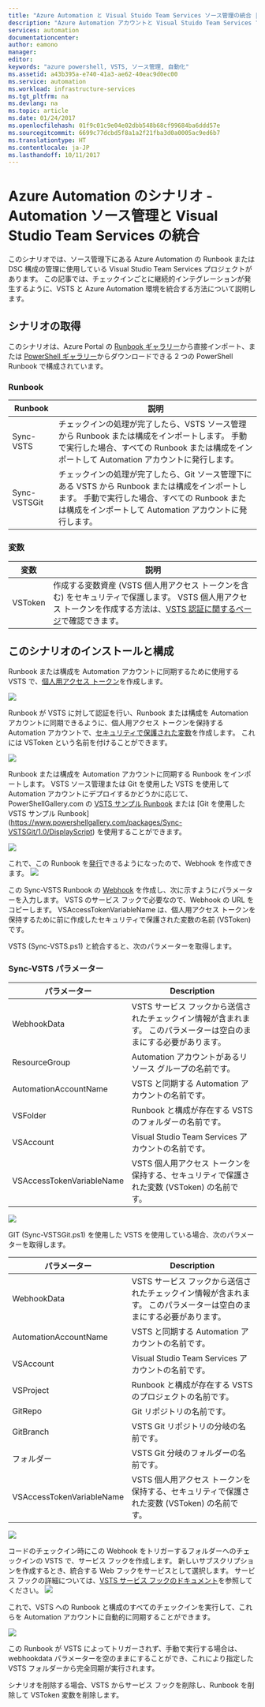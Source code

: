```yaml
---
title: "Azure Automation と Visual Stuido Team Services ソース管理の統合 | Microsoft Docs"
description: "Azure Automation アカウントと Visual Stuido Team Services ソース管理の統合を設定するシナリオについて説明します。"
services: automation
documentationcenter: 
author: eamono
manager: 
editor: 
keywords: "azure powershell, VSTS, ソース管理, 自動化"
ms.assetid: a43b395a-e740-41a3-ae62-40eac9d0ec00
ms.service: automation
ms.workload: infrastructure-services
ms.tgt_pltfrm: na
ms.devlang: na
ms.topic: article
ms.date: 01/24/2017
ms.openlocfilehash: 01f9c01c9e04e02dbb548b68cf99684ba6ddd57e
ms.sourcegitcommit: 6699c77dcbd5f8a1a2f21fba3d0a0005ac9ed6b7
ms.translationtype: HT
ms.contentlocale: ja-JP
ms.lasthandoff: 10/11/2017
---
```

# <a name="azure-automation-scenario---automation-source-control-integration-with-visual-studio-team-services"></a>Azure Automation のシナリオ - Automation ソース管理と Visual Studio Team Services の統合

このシナリオでは、ソース管理下にある Azure Automation の Runbook または DSC 構成の管理に使用している Visual Studio Team Services プロジェクトがあります。
この記事では、チェックインごとに継続的インテグレーションが発生するように、VSTS と Azure Automation 環境を統合する方法について説明します。

## <a name="getting-the-scenario"></a>シナリオの取得

このシナリオは、Azure Portal の [Runbook ギャラリー](automation-runbook-gallery.md)から直接インポート、または [PowerShell ギャラリー](https://www.powershellgallery.com)からダウンロードできる 2 つの PowerShell Runbook で構成されています。

### <a name="runbooks"></a>Runbook

Runbook | 説明| 
--------|------------|
Sync-VSTS | チェックインの処理が完了したら、VSTS ソース管理から Runbook または構成をインポートします。 手動で実行した場合、すべての Runbook または構成をインポートして Automation アカウントに発行します。| 
Sync-VSTSGit | チェックインの処理が完了したら、Git ソース管理下にある VSTS から Runbook または構成をインポートします。 手動で実行した場合、すべての Runbook または構成をインポートして Automation アカウントに発行します。|

### <a name="variables"></a>変数

変数 | 説明|
-----------|------------|
VSToken | 作成する変数資産 (VSTS 個人用アクセス トークンを含む) をセキュリティで保護します。 VSTS 個人用アクセス トークンを作成する方法は、[VSTS 認証に関するページ](https://www.visualstudio.com/en-us/docs/integrate/get-started/auth/overview)で確認できます。 
## <a name="installing-and-configuring-this-scenario"></a>このシナリオのインストールと構成

Runbook または構成を Automation アカウントに同期するために使用する VSTS で、[個人用アクセス トークン](https://www.visualstudio.com/en-us/docs/integrate/get-started/auth/overview)を作成します。

![](media/automation-scenario-source-control-integration-with-VSTS/VSTSPersonalToken.png) 

Runbook が VSTS に対して認証を行い、Runbook または構成を Automation アカウントに同期できるように、個人用アクセス トークンを保持する Automation アカウントで、[セキュリティで保護された変数](automation-variables.md)を作成します。 これには VSToken という名前を付けることができます。 

![](media/automation-scenario-source-control-integration-with-VSTS/VSTSTokenVariable.png)

Runbook または構成を Automation アカウントに同期する Runbook をインポートします。 VSTS ソース管理または Git を使用した VSTS を使用して Automation アカウントにデプロイするかどうかに応じて、PowerShellGallery.com の [VSTS サンプル Runbook](https://www.powershellgallery.com/packages/Sync-VSTS/1.0/DisplayScript) または [Git を使用した VSTS サンプル Runbook] (https://www.powershellgallery.com/packages/Sync-VSTSGit/1.0/DisplayScript) を使用することができます。

![](media/automation-scenario-source-control-integration-with-VSTS/VSTSPowerShellGallery.png)

これで、この Runbook を[発行](automation-creating-importing-runbook.md#publishing-a-runbook)できるようになったので、Webhook を作成できます。 
![](media/automation-scenario-source-control-integration-with-VSTS/VSTSPublishRunbook.png)

この Sync-VSTS Runbook の [Webhook](automation-webhooks.md) を作成し、次に示すようにパラメーターを入力します。 VSTS のサービス フックで必要なので、Webhook の URL をコピーします。 VSAccessTokenVariableName は、個人用アクセス トークンを保持するために前に作成したセキュリティで保護された変数の名前 (VSToken) です。 

VSTS (Sync-VSTS.ps1) と統合すると、次のパラメーターを取得します。
### <a name="sync-vsts-parameters"></a>Sync-VSTS パラメーター

パラメーター | Description| 
--------|------------|
WebhookData | VSTS サービス フックから送信されたチェックイン情報が含まれます。 このパラメーターは空白のままにする必要があります。| 
ResourceGroup | Automation アカウントがあるリソース グループの名前です。|
AutomationAccountName | VSTS と同期する Automation アカウントの名前です。|
VSFolder | Runbook と構成が存在する VSTS のフォルダーの名前です。|
VSAccount | Visual Studio Team Services アカウントの名前です。| 
VSAccessTokenVariableName | VSTS 個人用アクセス トークンを保持する、セキュリティで保護された変数 (VSToken) の名前です。| 


![](media/automation-scenario-source-control-integration-with-VSTS/VSTSWebhook.png)

GIT (Sync-VSTSGit.ps1) を使用した VSTS を使用している場合、次のパラメーターを取得します。

パラメーター | Description|
--------|------------|
WebhookData | VSTS サービス フックから送信されたチェックイン情報が含まれます。 このパラメーターは空白のままにする必要があります。| ResourceGroup | Automation アカウントがあるリソース グループの名前です。|
AutomationAccountName | VSTS と同期する Automation アカウントの名前です。|
VSAccount | Visual Studio Team Services アカウントの名前です。|
VSProject | Runbook と構成が存在する VSTS のプロジェクトの名前です。|
GitRepo | Git リポジトリの名前です。|
GitBranch | VSTS Git リポジトリの分岐の名前です。|
フォルダー | VSTS Git 分岐のフォルダーの名前です。|
VSAccessTokenVariableName | VSTS 個人用アクセス トークンを保持する、セキュリティで保護された変数 (VSToken) の名前です。|

![](media/automation-scenario-source-control-integration-with-VSTS/VSTSGitWebhook.png)

コードのチェックイン時にこの Webhook をトリガーするフォルダーへのチェックインの VSTS で、サービス フックを作成します。 新しいサブスクリプションを作成するとき、統合する Web フックをサービスとして選択します。 サービス フックの詳細については、[VSTS サービス フックのドキュメント](https://www.visualstudio.com/en-us/docs/marketplace/integrate/service-hooks/get-started)を参照してください。
![](media/automation-scenario-source-control-integration-with-VSTS/VSTSServiceHook.png)

これで、VSTS への Runbook と構成のすべてのチェックインを実行して、これらを Automation アカウントに自動的に同期することができます。

![](media/automation-scenario-source-control-integration-with-VSTS/VSTSSyncRunbookOutput.png)

この Runbook が VSTS によってトリガーされず、手動で実行する場合は、webhookdata パラメーターを空のままにすることができ、これにより指定した VSTS フォルダーから完全同期が実行されます。

シナリオを削除する場合、VSTS からサービス フックを削除し、Runbook を削除して VSToken 変数を削除します。
